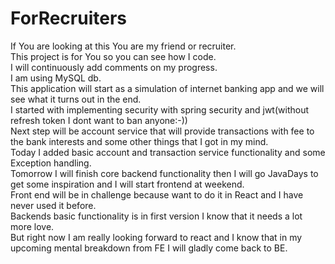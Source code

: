 # ForRecruiters
If You are looking at this You are my friend or recruiter.  
This project is for You so you can see how I code.  
I will continuously add comments on my progress.  
I am using MySQL db.  
This application will start as a simulation of internet banking app and we will see what it turns out in the end.  
I started with implementing security with spring security and jwt(without refresh token I dont want to ban anyone:-))  
Next step will be account service that will provide transactions with fee to the bank interests and some other things that I got in my mind.  
Today I added  basic account and transaction service functionality and some Exception handling.  
Tomorrow I will finish core backend functionality then I will go JavaDays to get some inspiration and I will start frontend at weekend.  
Front end will be in challenge because want to do it in React and I have never used it before.  
Backends basic functionality is in first version I know that it needs a lot more love.  
But right now  I am really looking forward to react and I know that in my upcoming mental breakdown from FE I will gladly come back to BE.


